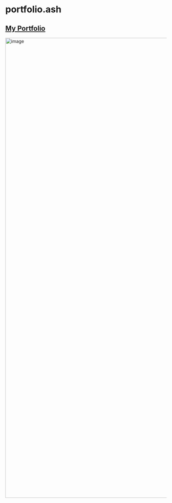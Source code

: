 # portfolio.ash
## [My Portfolio](https://abdulrahman788.github.io/portfolio.ash/)


<img width="1437" alt="image" src="https://github.com/AbdulRahman788/portfolio.ash/assets/96978499/96a59561-af29-4357-85df-0b0130e6663c">

